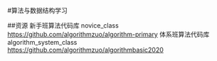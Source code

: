 #算法与数据结构学习

##资源
新手班算法代码库 novice_class            https://github.com/algorithmzuo/algorithm-primary
体系班算法代码库 algorithm_system_class  https://github.com/algorithmzuo/algorithmbasic2020
